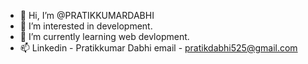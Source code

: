 - 👋 Hi, I’m @PRATIKKUMARDABHI
- 👀 I’m interested in development.
- 🌱 I’m currently learning web devlopment.
- 📫  Linkedin - Pratikkumar Dabhi
       email - pratikdabhi525@gmail.com


<!---
PRATIKKUMARDABHI/PRATIKKUMARDABHI is a ✨ special ✨ repository because its `README.md` (this file) appears on your GitHub profile.
You can click the Preview link to take a look at your changes.
--->
